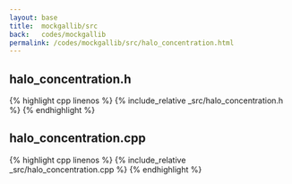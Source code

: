 ```yaml
---
layout: base
title:  mockgallib/src
back:   codes/mockgallib
permalink: /codes/mockgallib/src/halo_concentration.html
---
```


## halo_concentration.h
{% highlight cpp linenos %}
{% include_relative _src/halo_concentration.h %}
{% endhighlight %}

## halo_concentration.cpp
{% highlight cpp linenos %}
{% include_relative _src/halo_concentration.cpp %}
{% endhighlight %}

